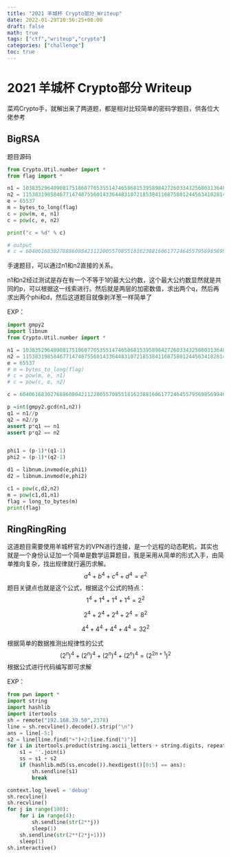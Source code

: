 ```yaml
---
title: "2021 羊城杯 Crypto部分_Writeup"
date: 2022-01-29T10:56:25+08:00
draft: false
math: true
tags: ["ctf","writeup","crypto"]
categories: ["challenge"]
toc: true
---
```


# 2021 羊城杯 Crypto部分 Writeup

菜鸡Crypto手，就解出来了两道题，都是相对比较简单的密码学题目，供各位大佬参考

## BigRSA

题目源码

```python
from Crypto.Util.number import *
from flag import *

n1 = 103835296409081751860770535514746586815395898427260334325680313648369132661057840680823295512236948953370895568419721331170834557812541468309298819497267746892814583806423027167382825479157951365823085639078738847647634406841331307035593810712914545347201619004253602692127370265833092082543067153606828049061
n2 = 115383198584677147487556014336448310721853841168758012445634182814180314480501828927160071015197089456042472185850893847370481817325868824076245290735749717384769661698895000176441497242371873981353689607711146852891551491168528799814311992471449640014501858763495472267168224015665906627382490565507927272073
e = 65537
m = bytes_to_long(flag)
c = pow(m, e, n1)
c = pow(c, e, n2)

print("c = %d" % c)

# output
# c = 60406168302768860804211220055708551816238816061772464557956985699400782163597251861675967909246187833328847989530950308053492202064477410641014045601986036822451416365957817685047102703301347664879870026582087365822433436251615243854347490600004857861059245403674349457345319269266645006969222744554974358264
```

手速题目，可以通过n1和n2直接的关系。

n1和n2经过测试是存在有一个不等于1的最大公约数，这个最大公约数显然就是共同的p，可以根据这一线索进行。然后就是两层的加密数值，求出两个q，然后再求出两个phi和d，然后这道题目就像剥洋葱一样简单了

EXP：

```python
import gmpy2
import libnum
from Crypto.Util.number import *

n1 = 103835296409081751860770535514746586815395898427260334325680313648369132661057840680823295512236948953370895568419721331170834557812541468309298819497267746892814583806423027167382825479157951365823085639078738847647634406841331307035593810712914545347201619004253602692127370265833092082543067153606828049061
n2 = 115383198584677147487556014336448310721853841168758012445634182814180314480501828927160071015197089456042472185850893847370481817325868824076245290735749717384769661698895000176441497242371873981353689607711146852891551491168528799814311992471449640014501858763495472267168224015665906627382490565507927272073
e = 65537
# m = bytes_to_long(flag)
# c = pow(m, e, n1)
# c = pow(c, e, n2)

c = 60406168302768860804211220055708551816238816061772464557956985699400782163597251861675967909246187833328847989530950308053492202064477410641014045601986036822451416365957817685047102703301347664879870026582087365822433436251615243854347490600004857861059245403674349457345319269266645006969222744554974358264

p =int(gmpy2.gcd(n1,n2))
q1 = n1//p
q2 = n2//p
assert p*q1 == n1
assert p*q2 == n2


phi1 = (p-1)*(q1-1)
phi2 = (p-1)*(q2-1)

d1 = libnum.invmod(e,phi1)
d2 = libnum.invmod(e,phi2)

c1 = pow(c,d2,n2)
m = pow(c1,d1,n1)
flag = long_to_bytes(m)
print(flag)

```



## RingRingRing

这道题目需要使用羊城杯官方的VPN进行连接，是一个远程的动态靶机，其实也就是一个身份认证加一个简单是数学运算题目，我是采用从简单的形式入手，由简单推向复杂，找出规律就行遍历求解。
$$
a^4+b^4+c^4+d^4 = e^2
$$
题目关键点也就是这个公式，根据这个公式的特点：
$$
1^4 + 1^4 +1^4 + 1^4 = 2^2 
$$

$$
2^4 + 2^4 + 2^4 + 2^4 = 8^2
$$

$$
4^4 + 4^4 + 4^4 + 4^4 = 32^2
$$

根据简单的数据推测出规律性的公式
$$
(2^n)^4+(2^n)^4+(2^n)^4+(2^n)^4 = (2^{2n+1})^2
$$
根据公式进行代码编写即可求解

EXP：

```python
from pwn import *
import string
import hashlib
import itertools
sh = remote("192.168.39.50",2378)
line = sh.recvline().decode().strip("\n")
ans = line[-5:]
s2 = line[line.find("+")+2:line.find(")")]
for i in itertools.product(string.ascii_letters + string.digits, repeat=4):
    s1 = ''.join(i)
    ss = s1 + s2
    if (hashlib.md5(ss.encode()).hexdigest()[0:5] == ans):
        sh.sendline(s1)
        break

context.log_level = 'debug'
sh.recvline()
sh.recvline()
for j in range(100):
    for i in range(4):
        sh.sendline(str(2**j))
        sleep(1)
    sh.sendline(str(2**(2*j+1)))
    sleep(1)
sh.interactive()
```
